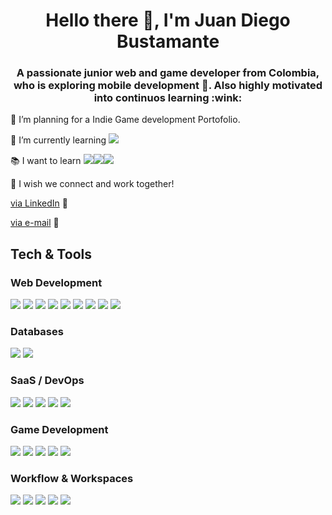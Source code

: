 <!--
**JuanBacon/JuanBacon** is a ✨ _special_ ✨ repository because its `README.md` (this file) appears on your GitHub profile.
-->

<h1 align="center">Hello there 👋, I'm Juan Diego Bustamante</h1>
<h3 align="center">A passionate junior web and game developer from Colombia, who is exploring mobile development 📱. Also highly motivated into continuos learning :wink:</h3>
 
 
 🔭 I’m planning for a Indie Game development Portofolio.
 
 🌱 I’m currently learning <img src="https://img.shields.io/badge/React_Native-20232A?style=for-the-badge&logo=react&logoColor=61DAFB">
 
 :books: I want to learn <img src="https://img.shields.io/badge/Flutter-02569B?style=for-the-badge&logo=flutter&logoColor=white"><img src="https://img.shields.io/badge/Vue.js-35495E?style=for-the-badge&logo=vue.js&logoColor=4FC08"/><img src="https://img.shields.io/badge/Angular-DD0031?style=for-the-badge&logo=angular&logoColor=white"/>

🤝 I wish we connect and work together!

<a href="https://www.linkedin.com/in/juan-diego-bustamante-rios/" >via LinkedIn</a> 🔗

<a href="mailto:juan.bacon.b@outlook.com" >via e-mail</a> 📧

<!--
![Profile views](https://gpvc.arturio.dev/JuanBacon)  <img src="https://img.shields.io/github/followers/JuanBacon?label=Follow" style=" float:left, margin-right:10px" />
-->



## Tech & Tools
### Web Development
<span>
  <img src = "https://img.shields.io/badge/HTML5-E34F26?style=for-the-badge&logo=html5&logoColor=white">
  <img src = "https://img.shields.io/badge/CSS3-1572B6?style=for-the-badge&logo=css3&logoColor=white">
  <img src = "https://img.shields.io/badge/JavaScript-F7DF1E?style=for-the-badge&logo=javascript&logoColor=black">
  <img src = "https://img.shields.io/badge/React-20232A?style=for-the-badge&logo=react&logoColor=61DAFB">
  <img src = "https://img.shields.io/badge/Bootstrap-563D7C?style=for-the-badge&logo=bootstrap&logoColor=white">
  <img src = "https://img.shields.io/badge/MySQL-00000F?style=for-the-badge&logo=mysql&logoColor=white">
  <img src = "https://img.shields.io/badge/p5.js-ED225D?style=for-the-badge&logo=p5.js&logoColor=FFFFFF">
  <img src = "https://img.shields.io/badge/threejs-black?style=for-the-badge&logo=three.js&logoColor=white">
  <img src = "https://img.shields.io/badge/Ionic-3880FF?style=for-the-badge&logo=ionic&logoColor=white">
</span>

### Databases
<span>
  <img src = "https://img.shields.io/badge/MySQL-00000F?style=for-the-badge&logo=mysql&logoColor=white">
  <img src = "https://img.shields.io/badge/Microsoft%20SQL%20Sever-CC2927?style=for-the-badge&logo=microsoft%20sql%20server&logoColor=white">
</span>

### SaaS / DevOps
<span>
  <img src = "https://img.shields.io/badge/firebase-%23039BE5.svg?style=for-the-badge&logo=firebase">
  <img src = "https://img.shields.io/badge/AWS-%23FF9900.svg?style=for-the-badge&logo=amazon-aws&logoColor=white">
  <img src = "https://img.shields.io/badge/vagrant-%231563FF.svg?style=for-the-badge&logo=vagrant&logoColor=white">
  <img src = "https://img.shields.io/badge/kubernetes-%23326ce5.svg?style=for-the-badge&logo=kubernetes&logoColor=white">
  <img src = "https://img.shields.io/badge/azure-%230072C6.svg?style=for-the-badge&logo=microsoftazure&logoColor=white">
</span>

### Game Development
<span>
  <img src = "https://img.shields.io/badge/C%23-239120?style=for-the-badge&logo=c-sharp&logoColor=white">
  <img src = "https://img.shields.io/badge/c++-%2300599C.svg?style=for-the-badge&logo=c%2B%2B&logoColor=white">
  <img src = "https://img.shields.io/badge/Unity-100000?style=for-the-badge&logo=unity&logoColor=white">
  <img src = "https://img.shields.io/badge/unrealengine-%23313131.svg?style=for-the-badge&logo=unrealengine&logoColor=white">
  <img src = "https://img.shields.io/badge/GODOT-%23FFFFFF.svg?style=for-the-badge&logo=godot-engine">
</span>

### Workflow & Workspaces
<span>
  <img src = "https://img.shields.io/badge/git-%23F05033.svg?style=for-the-badge&logo=git&logoColor=white">
  <img src = "https://img.shields.io/badge/github-%23121011.svg?style=for-the-badge&logo=github&logoColor=white">
  <img src = "https://img.shields.io/badge/Slack-4A154B?style=for-the-badge&logo=slack&logoColor=white">
  <img src = "https://img.shields.io/badge/Notion-%23000000.svg?style=for-the-badge&logo=notion&logoColor=white">
  <img src = "https://img.shields.io/badge/Visual%20Studio%20Code-0078d7.svg?style=for-the-badge&logo=visual-studio-code&logoColor=white">
</span>
